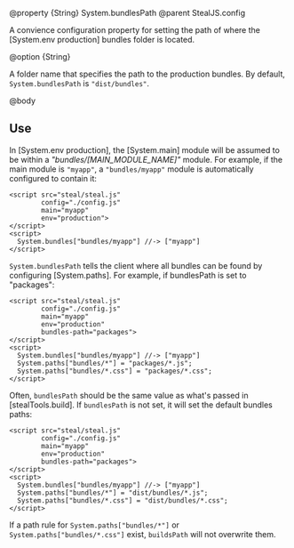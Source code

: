 @property {String} System.bundlesPath
@parent StealJS.config

A convience configuration property for setting the path of where the [System.env production] 
bundles folder is located.

@option {String} 

A folder name that specifies the path to the production bundles.  By default,
`System.bundlesPath` is `"dist/bundles"`.  

@body

## Use

In [System.env production], the [System.main] module will be assumed to be within a 
_"bundles/[MAIN\_MODULE\_NAME]"_ module. For example, if the main module is `"myapp"`,
a `"bundles/myapp"` module is automatically configured to contain it:

    <script src="steal/steal.js"
            config="./config.js"
            main="myapp"
            env="production">
    </script>
    <script>
      System.bundles["bundles/myapp"] //-> ["myapp"]
    </script>

     
`System.bundlesPath` tells the client where all bundles can be found by configuring
[System.paths]. For example, if bundlesPath is set to "packages":

    <script src="steal/steal.js"
            config="./config.js"
            main="myapp"
            env="production"
            bundles-path="packages">
    </script>
    <script>
      System.bundles["bundles/myapp"] //-> ["myapp"]
      System.paths["bundles/*"] = "packages/*.js";
      System.paths["bundles/*.css"] = "packages/*.css";
    </script>
    
Often, `bundlesPath` should be the same value as what's passed in [stealTools.build]. If
`bundlesPath` is not set, it will set the default bundles paths:

    <script src="steal/steal.js"
            config="./config.js"
            main="myapp"
            env="production"
            bundles-path="packages">
    </script>
    <script>
      System.bundles["bundles/myapp"] //-> ["myapp"]
      System.paths["bundles/*"] = "dist/bundles/*.js";
      System.paths["bundles/*.css"] = "dist/bundles/*.css";
    </script>

If a path rule for `System.paths["bundles/*"]` or `System.paths["bundles/*.css"]`
exist, `buildsPath` will not overwrite them.

